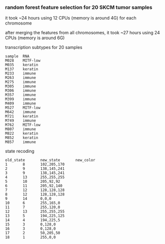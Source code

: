 ### random forest feature selection for 20 SKCM tumor samples

it took ~24 hours using 12 CPUs (memory is around 4G) for each chromosome

after merging the features from all chromosomes, it took ~27 hours using 24 CPUs (memory is around 6G)

transcription subtypes for 20 samples

```
sample  RNA
M028    MITF-low
M035    keratin
M137    keratin
M233    immune
M263    immune
M275    immune
M305    immune
M306    immune
M357    immune
M399    immune
M409    immune
M527    MITF-low
M642    immune
M721    keratin
M749    immune
M762    MITF-low
M807    immune
M822    keratin
M852    keratin
M857    immune
```

state recoding

```
old_state       new_state       new_color
1       8       102,205,170
2       9       138,145,241
3       9       138,145,241
4       13      255,255,255
5       10      205,92,92
6       11      205,92,140
7       12      128,128,128
8       12      128,128,128
9       14      0,0,0
10      6       255,165,0
11      7       255,120,0
12      13      255,255,255
13      5       194,225,125
14      4       194,225,5
15      3       0,128,0
16      3       0,128,0
17      2       50,205,50
18      1       255,0,0

```
